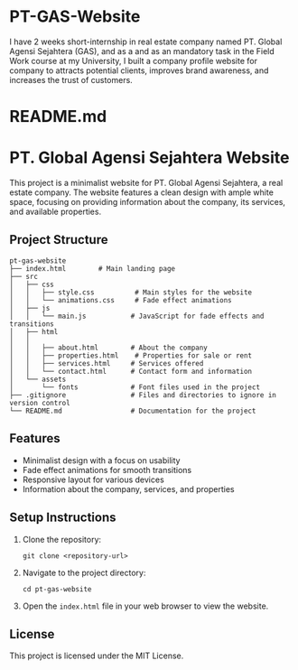 # PT-GAS-Website
I have 2 weeks short-internship in real estate company named PT. Global Agensi Sejahtera (GAS), and as a and as an mandatory task in the Field Work course at my University, I built a company profile website for company to attracts potential clients, improves brand awareness, and increases the trust of customers.

# README.md

# PT. Global Agensi Sejahtera Website

This project is a minimalist website for PT. Global Agensi Sejahtera, a real estate company. The website features a clean design with ample white space, focusing on providing information about the company, its services, and available properties.

## Project Structure

```
pt-gas-website
├── index.html        # Main landing page
├── src
│   ├── css
│   │   ├── style.css          # Main styles for the website
│   │   └── animations.css     # Fade effect animations
│   ├── js
│   │   └── main.js           # JavaScript for fade effects and transitions
│   ├── html
│   │   
│   │   ├── about.html        # About the company
│   │   ├── properties.html    # Properties for sale or rent
│   │   ├── services.html     # Services offered
│   │   └── contact.html      # Contact form and information
│   └── assets
│       └── fonts             # Font files used in the project
├── .gitignore                # Files and directories to ignore in version control
└── README.md                 # Documentation for the project
```

## Features

- Minimalist design with a focus on usability
- Fade effect animations for smooth transitions
- Responsive layout for various devices
- Information about the company, services, and properties

## Setup Instructions

1. Clone the repository:
   ```
   git clone <repository-url>
   ```

2. Navigate to the project directory:
   ```
   cd pt-gas-website
   ```

3. Open the `index.html` file in your web browser to view the website.

## License

This project is licensed under the MIT License.
